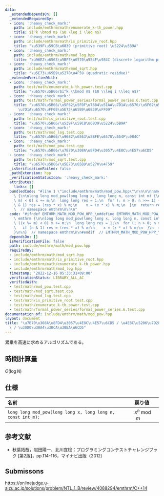 ```yaml
---
data:
  _extendedDependsOn: []
  _extendedRequiredBy:
  - icon: ':heavy_check_mark:'
    path: include/emthrm/math/enumerate_k-th_power.hpp
    title: $i^k \bmod m$ ($0 \leq i \leq n$)
  - icon: ':heavy_check_mark:'
    path: include/emthrm/math/is_primitive_root.hpp
    title: "\u539F\u59CB\u6839 (primitive root) \u5224\u5B9A"
  - icon: ':heavy_check_mark:'
    path: include/emthrm/math/mod_log.hpp
    title: "\u96E2\u6563\u5BFE\u6570\u554F\u984C (discrete logarithm problem)"
  - icon: ':heavy_check_mark:'
    path: include/emthrm/math/mod_sqrt.hpp
    title: "\u5E73\u65B9\u5270\u4F59 (quadratic residue)"
  _extendedVerifiedWith:
  - icon: ':heavy_check_mark:'
    path: test/math/enumerate_k-th_power.test.cpp
    title: "\u6570\u5B66/$i^k \\bmod m$ ($0 \\leq i \\leq n$)"
  - icon: ':heavy_check_mark:'
    path: test/math/formal_power_series/formal_power_series.6.test.cpp
    title: "\u6570\u5B66/\u5F62\u5F0F\u7684\u51AA\u7D1A\u6570/\u5F62\u5F0F\u7684\u51AA\
      \u7D1A\u6570\uFF08\u5E73\u65B9\u6839\uFF09"
  - icon: ':heavy_check_mark:'
    path: test/math/is_primitive_root.test.cpp
    title: "\u6570\u5B66/\u539F\u59CB\u6839\u5224\u5B9A"
  - icon: ':heavy_check_mark:'
    path: test/math/mod_log.test.cpp
    title: "\u6570\u5B66/\u96E2\u6563\u5BFE\u6570\u554F\u984C"
  - icon: ':heavy_check_mark:'
    path: test/math/mod_pow.test.cpp
    title: "\u6570\u5B66/\u7E70\u308A\u8FD4\u3057\u4E8C\u4E57\u6CD5"
  - icon: ':heavy_check_mark:'
    path: test/math/mod_sqrt.test.cpp
    title: "\u6570\u5B66/\u5E73\u65B9\u5270\u4F59"
  _isVerificationFailed: false
  _pathExtension: hpp
  _verificationStatusIcon: ':heavy_check_mark:'
  attributes:
    links: []
  bundledCode: "#line 1 \"include/emthrm/math/mod_pow.hpp\"\n\n\n\nnamespace emthrm\
    \ {\n\nlong long mod_pow(long long x, long long n, const int m) {\n  if ((x %=\
    \ m) < 0) x += m;\n  long long res = 1;\n  for (; n > 0; n >>= 1) {\n    if (n\
    \ & 1) res = (res * x) % m;\n    x = (x * x) % m;\n  }\n  return res;\n}\n\n}\
    \  // namespace emthrm\n\n\n"
  code: "#ifndef EMTHRM_MATH_MOD_POW_HPP_\n#define EMTHRM_MATH_MOD_POW_HPP_\n\nnamespace\
    \ emthrm {\n\nlong long mod_pow(long long x, long long n, const int m) {\n  if\
    \ ((x %= m) < 0) x += m;\n  long long res = 1;\n  for (; n > 0; n >>= 1) {\n \
    \   if (n & 1) res = (res * x) % m;\n    x = (x * x) % m;\n  }\n  return res;\n\
    }\n\n}  // namespace emthrm\n\n#endif  // EMTHRM_MATH_MOD_POW_HPP_\n"
  dependsOn: []
  isVerificationFile: false
  path: include/emthrm/math/mod_pow.hpp
  requiredBy:
  - include/emthrm/math/mod_sqrt.hpp
  - include/emthrm/math/is_primitive_root.hpp
  - include/emthrm/math/enumerate_k-th_power.hpp
  - include/emthrm/math/mod_log.hpp
  timestamp: '2022-12-16 05:33:31+09:00'
  verificationStatus: LIBRARY_ALL_AC
  verifiedWith:
  - test/math/mod_pow.test.cpp
  - test/math/mod_sqrt.test.cpp
  - test/math/mod_log.test.cpp
  - test/math/is_primitive_root.test.cpp
  - test/math/enumerate_k-th_power.test.cpp
  - test/math/formal_power_series/formal_power_series.6.test.cpp
documentation_of: include/emthrm/math/mod_pow.hpp
layout: document
title: "\u7E70\u308A\u8FD4\u3057\u4E8C\u4E57\u6CD5 / \u4E8C\u5206\u7D2F\u4E57\u6CD5\
  \ / \u30D0\u30A4\u30CA\u30EA\u6CD5"
---
```


累乗を高速に求めるアルゴリズムである。


## 時間計算量

$O(\log{N})$


## 仕様

|名前|戻り値|
|:--|:--|
|`long long mod_pow(long long x, long long n, const int m);`|$x^n \bmod{m}$|


## 参考文献

- 秋葉拓哉，岩田陽一，北川宜稔：プログラミングコンテストチャレンジブック \[第2版\]，pp.114-116，マイナビ出版（2012）


## Submissons

https://onlinejudge.u-aizu.ac.jp/solutions/problem/NTL_1_B/review/4088294/emthrm/C++14
